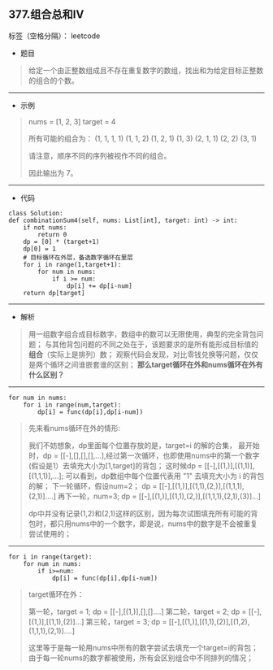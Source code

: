 ﻿377.组合总和IV
----------

标签（空格分隔）： leetcode

 - 题目

> 给定一个由正整数组成且不存在重复数字的数组，找出和为给定目标正整数的组合的个数。

----------

- 示例

> nums = [1, 2, 3]
target = 4
> 
> 所有可能的组合为： (1, 1, 1, 1) (1, 1, 2) (1, 2, 1) (1, 3) (2, 1, 1) (2, 2) (3,
> 1)
> 
> 请注意，顺序不同的序列被视作不同的组合。
> 
> 因此输出为 7。

----------

 - 代码

>

    class Solution:
    def combinationSum4(self, nums: List[int], target: int) -> int:
        if not nums:
            return 0
        dp = [0] * (target+1)
        dp[0] = 1
        # 目标循环在外层，备选数字循环在里层
        for i in range(1,target+1):
            for num in nums:
                if i >= num:
                    dp[i] += dp[i-num]
        return dp[target]


----------


 - 解析

> 用一组数字组合成目标数字，数组中的数可以无限使用，典型的完全背包问题；
> 与其他背包问题的不同之处在于，该题要求的是所有能形成目标值的**组合**（实际上是排列）数；
> 观察代码会发现，对比零钱兑换等问题，仅仅是两个循环之间谁嵌套谁的区别；
> **那么target循环在外和nums循环在外有什么区别？**


----------

    for num in nums:
        for i in range(num,target):
            dp[i] = func(dp[i],dp[i-num])

> 先来看nums循环在外的情形:
> 
> 我们不妨想象，dp里面每个位置存放的是，target=i 的解的合集，
> 最开始时，dp = [[-],[],[],[],...],经过第一次循环，也即使用nums中的第一个数字(假设是1）去填充大小为[1,target]的背包；
> 这时候dp = [[-],[(1,)],[(1,1)],[(1,1,1)],...];
> 可以看到，dp数组中每个位置代表用 "1" 去填充大小为 i 的背包的解；
> 下一轮循环，假设num=2；
> dp = [[-],[(1,)],[(1,1),(2,)],[(1,1,1),(2,1)]....]
> 再下一轮，num=3;
> dp = [[-],[(1,)],[(1,1),(2,)],[(1,1,1),(2,1),(3)]...]
> 
> dp中并没有记录(1,2)和(2,1)这样的区别，因为每次试图填充所有可能的背包时，都只用nums中的一个数字，即是说，nums中的数字是不会被重复尝试使用的；

----------

    for i in range(target):
        for num in nums:
            if i>=num:
                dp[i] = func(dp[i],dp[i-num])

> target循环在外：
> 
> 第一轮，target = 1;
> dp = [[-],[(1,)],[],[]....]
> 第二轮，target = 2;
> dp = [[-],[(1,)],[(1,1),(2)]...]
> 第三轮，target = 3;
> dp = [[-],[(1,)],[(1,1),(2)],[(1,2),(1,1,1),(2,1)]....]
> 
> 这里等于是每一轮用nums中所有的数字尝试去填充一个target=i的背包；
> 由于每一轮nums的数字都被使用，所有会区别组合中不同排列的情况；







